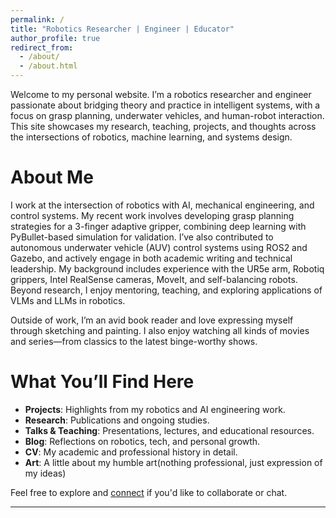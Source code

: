 ```yaml
---
permalink: /
title: "Robotics Researcher | Engineer | Educator"
author_profile: true
redirect_from: 
  - /about/
  - /about.html
---
```


Welcome to my personal website. I’m a robotics researcher and engineer passionate about bridging theory and practice in intelligent systems, with a focus on grasp planning, underwater vehicles, and human-robot interaction. This site showcases my research, teaching, projects, and thoughts across the intersections of robotics, machine learning, and systems design.

About Me
======
I work at the intersection of robotics with AI, mechanical engineering, and control systems. My recent work involves developing grasp planning strategies for a 3-finger adaptive gripper, combining deep learning with PyBullet-based simulation for validation. I’ve also contributed to autonomous underwater vehicle (AUV) control systems using ROS2 and Gazebo, and actively engage in both academic writing and technical leadership. My background includes experience with the UR5e arm, Robotiq grippers, Intel RealSense cameras, MoveIt, and self-balancing robots. Beyond research, I enjoy mentoring, teaching, and exploring applications of VLMs and LLMs in robotics.

Outside of work, I’m an avid book reader and love expressing myself through sketching and painting. I also enjoy watching all kinds of movies and series—from classics to the latest binge-worthy shows.

What You’ll Find Here
======
- **Projects**: Highlights from my robotics and AI engineering work.
- **Research**: Publications and ongoing studies.
- **Talks & Teaching**: Presentations, lectures, and educational resources.
- **Blog**: Reflections on robotics, tech, and personal growth.
- **CV**: My academic and professional history in detail.
- **Art**: A little about my humble art(nothing professional, just expression of my ideas)

Feel free to explore and [connect](shreyashgadgil007@gmail.com) if you'd like to collaborate or chat.

---
